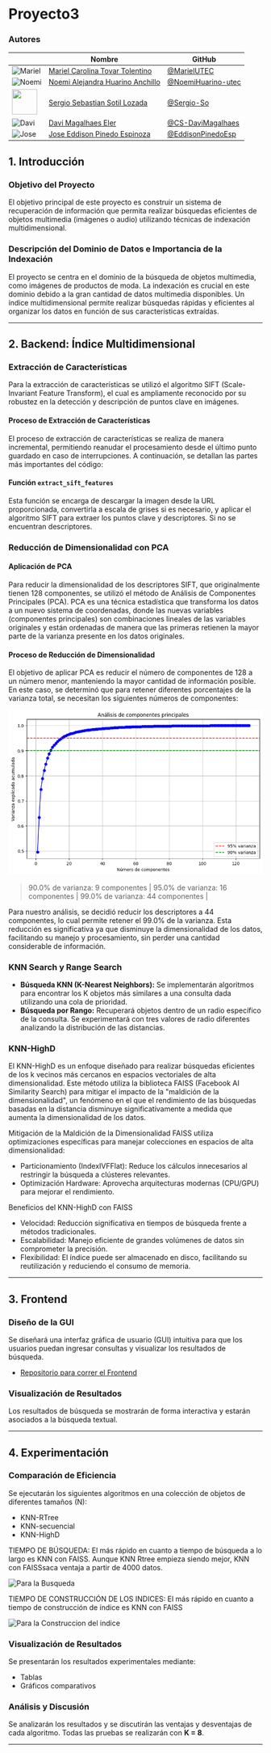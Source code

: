 # Proyecto3

### Autores

|                                                                             | Nombre                                                                   | GitHub                                                     |
| --------------------------------------------------------------------------- | ------------------------------------------------------------------------ | ---------------------------------------------------------- |
| ![Mariel](https://github.com/MarielUTEC.png?size=50)                        | [Mariel Carolina Tovar Tolentino](https://github.com/MarielUTEC)         | [@MarielUTEC](https://github.com/MarielUTEC)               |
| ![Noemi](https://github.com/NoemiHuarino-utec.png?size=50)                  | [Noemi Alejandra Huarino Anchillo](https://github.com/NoemiHuarino-utec) | [@NoemiHuarino-utec](https://github.com/NoemiHuarino-utec) |
| <img src="https://github.com/Sergio-So.png?size=50" width="50" height="50"> | [Sergio Sebastian Sotil Lozada](https://github.com/Sergio-So)            | [@Sergio-So](https://github.com/Sergio-So)                 |
| ![Davi](https://github.com/CS-DaviMagalhaes.png?size=50)                    | [Davi Magalhaes Eler](https://github.com/CS-DaviMagalhaes)               | [@CS-DaviMagalhaes](https://github.com/CS-DaviMagalhaes)   |
| ![Jose](https://github.com/EddisonPinedoEsp.png?size=50)                    | [Jose Eddison Pinedo Espinoza](https://github.com/EddisonPinedoEsp)      | [@EddisonPinedoEsp](https://github.com/EddisonPinedoEsp)   |


## 1. Introducción

### Objetivo del Proyecto
El objetivo principal de este proyecto es construir un sistema de recuperación de información que permita realizar búsquedas eficientes de objetos multimedia (imágenes o audio) utilizando técnicas de indexación multidimensional.

### Descripción del Dominio de Datos e Importancia de la Indexación
El proyecto se centra en el dominio de la búsqueda de objetos multimedia, como imágenes de productos de moda. La indexación es crucial en este dominio debido a la gran cantidad de datos multimedia disponibles. Un índice multidimensional permite realizar búsquedas rápidas y eficientes al organizar los datos en función de sus características extraídas.

---

## 2. Backend: Índice Multidimensional

### Extracción de Características
Para la extracción de características se utilizó el algoritmo SIFT (Scale-Invariant Feature Transform), el cual es ampliamente reconocido por su robustez en la detección y descripción de puntos clave en imágenes.

#### Proceso de Extracción de Características
El proceso de extracción de características se realiza de manera incremental, permitiendo reanudar el procesamiento desde el último punto guardado en caso de interrupciones. A continuación, se detallan las partes más importantes del código:

#### Función `extract_sift_features`
Esta función se encarga de descargar la imagen desde la URL proporcionada, convertirla a escala de grises si es necesario, y aplicar el algoritmo SIFT para extraer los puntos clave y descriptores. Si no se encuentran descriptores.

### Reducción de Dimensionalidad con PCA

#### Aplicación de PCA
Para reducir la dimensionalidad de los descriptores SIFT, que originalmente tienen 128 componentes, se utilizó el método de Análisis de Componentes Principales (PCA). PCA es una técnica estadística que transforma los datos a un nuevo sistema de coordenadas, donde las nuevas variables (componentes principales) son combinaciones lineales de las variables originales y están ordenadas de manera que las primeras retienen la mayor parte de la varianza presente en los datos originales.

#### Proceso de Reducción de Dimensionalidad
El objetivo de aplicar PCA es reducir el número de componentes de 128 a un número menor, manteniendo la mayor cantidad de información posible. En este caso, se determinó que para retener diferentes porcentajes de la varianza total, se necesitan los siguientes números de componentes:

<!-- Imagen de pca -->
![PCA](imgs/pca.png)

> 90.0% de varianza: 9 componentes  | 
95.0% de varianza: 16 componentes |
99.0% de varianza: 44 componentes |

Para nuestro análisis, se decidió reducir los descriptores a 44 componentes, lo cual permite retener el 99.0% de la varianza. Esta reducción es significativa ya que disminuye la dimensionalidad de los datos, facilitando su manejo y procesamiento, sin perder una cantidad considerable de información.

### KNN Search y Range Search
- **Búsqueda KNN (K-Nearest Neighbors):** Se implementarán algoritmos para encontrar los K objetos más similares a una consulta dada utilizando una cola de prioridad.
- **Búsqueda por Rango:** Recuperará objetos dentro de un radio específico de la consulta. Se experimentará con tres valores de radio diferentes analizando la distribución de las distancias.

### KNN-HighD
El KNN-HighD es un enfoque diseñado para realizar búsquedas eficientes de los k vecinos más cercanos en espacios vectoriales de alta dimensionalidad. Este método utiliza la biblioteca FAISS (Facebook AI Similarity Search) para mitigar el impacto de la "maldición de la dimensionalidad", un fenómeno en el que el rendimiento de las búsquedas basadas en la distancia disminuye significativamente a medida que aumenta la dimensionalidad de los datos.

Mitigación de la Maldición de la Dimensionalidad
FAISS utiliza optimizaciones específicas para manejar colecciones en espacios de alta dimensionalidad:

- Particionamiento (IndexIVFFlat): Reduce los cálculos innecesarios al restringir la búsqueda a clústeres relevantes.
- Optimización Hardware: Aprovecha arquitecturas modernas (CPU/GPU) para mejorar el rendimiento.

Beneficios del KNN-HighD con FAISS
- Velocidad: Reducción significativa en tiempos de búsqueda frente a métodos tradicionales.
- Escalabilidad: Manejo eficiente de grandes volúmenes de datos sin comprometer la precisión.
- Flexibilidad: El índice puede ser almacenado en disco, facilitando su reutilización y reduciendo el consumo de memoria.

---

## 3. Frontend

### Diseño de la GUI
Se diseñará una interfaz gráfica de usuario (GUI) intuitiva para que los usuarios puedan ingresar consultas y visualizar los resultados de búsqueda.

- [Repositorio para correr el Frontend]([https://github.com/Dateadores/Proyecto2](https://github.com/Computercitas/Proyecto2y3-Frontend))

### Visualización de Resultados
Los resultados de búsqueda se mostrarán de forma interactiva y estarán asociados a la búsqueda textual.

---

## 4. Experimentación

### Comparación de Eficiencia
Se ejecutarán los siguientes algoritmos en una colección de objetos de diferentes tamaños (N):
- KNN-RTree
- KNN-secuencial
- KNN-HighD

TIEMPO DE BÚSQUEDA:
El más rápido en cuanto a tiempo de búsqueda a lo largo es KNN con FAISS. Aunque KNN Rtree empieza siendo mejor, KNN con FAISSsaca ventaja a partir de 4000 datos.

![Para la Busqueda](.imgs/busqueda_KNN.png)

TIEMPO DE CONSTRUCCIÓN DE LOS INDICES:
El más rápido en cuanto a tiempo de construcción de índice es KNN con FAISS

![Para la Construccion del indice](.imgs/construccion_KNN.png)

### Visualización de Resultados
Se presentarán los resultados experimentales mediante:
- Tablas
- Gráficos comparativos

### Análisis y Discusión
Se analizarán los resultados y se discutirán las ventajas y desventajas de cada algoritmo. Todas las pruebas se realizarán con **K = 8**.

---
